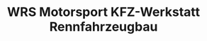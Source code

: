 ---
title: "WRS Motorsport KFZ-Werkstatt Rennfahrzeugbau"
url: /rendsburg/wrs-motorsport-kfz-werkstatt-rennfahrzeugbau/
shop: Autowerkstatt
---